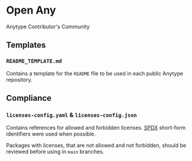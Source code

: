# Open Any
Anytype Contributor's Community

## Templates
### `README_TEMPLATE.md`
Contains a template for the `README` file to be used in each public Anytype repository.

## Compliance
### `licenses-config.yaml` & `licenses-config.json`

Contains references for allowed and forbidden licenses. [SPDX](https://spdx.org/licenses/) short-form identifiers were used when possible.

Packages with licenses, that are not allowed and not forbidden, should be reviewed before using in `main` branches.